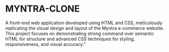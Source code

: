 # MYNTRA-CLONE
A front-end web application developed using HTML and CSS, meticulously replicating the visual design and layout of the Myntra e-commerce website. This project focuses on demonstrating strong command over semantic HTML for structure and advanced CSS techniques for styling, responsiveness, and visual accuracy."
